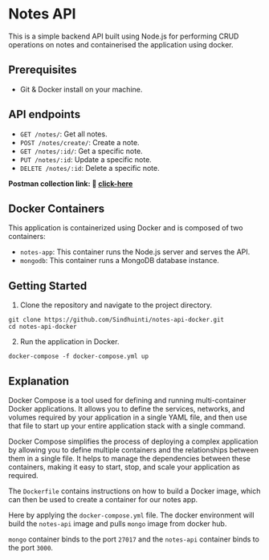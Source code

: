# Notes API 
This is a simple backend API built using Node.js for performing CRUD  operations on notes and containerised the application using docker.

## Prerequisites
- Git & Docker install on your machine.

## API endpoints

- `GET /notes/`: Get all notes.
- `POST /notes/create/`: Create a note.
- `GET /notes/:id/`: Get a specific note.
- `PUT /notes/:id`: Update a specific note.
- `DELETE /notes/:id`: Delete a specific note.

**Postman collection link: 🔗 [click-here](https://www.postman.com/iamsindhuinti/workspace/notes-api/collection/25445399-c5886cfc-8afd-4eb6-9629-6ffa99f17ee5?action=share&creator=25445399)**

## Docker Containers
This application is containerized using Docker and is composed of two containers:

- `notes-app`: This container runs the Node.js server and serves the API.
- `mongodb`: This container runs a MongoDB database instance.

## Getting Started
1. Clone the repository and navigate to the project directory.

```
git clone https://github.com/Sindhuinti/notes-api-docker.git
cd notes-api-docker
```

2. Run the application in Docker.
```
docker-compose -f docker-compose.yml up
```

## Explanation

Docker Compose is a tool used for defining and running multi-container Docker applications. It allows you to define the services, networks, and volumes required by your application in a single YAML file, and then use that file to start up your entire application stack with a single command.

Docker Compose simplifies the process of deploying a complex application by allowing you to define multiple containers and the relationships between them in a single file. It helps to manage the dependencies between these containers, making it easy to start, stop, and scale your application as required.

The `Dockerfile` contains instructions on how to build a Docker image, which can then be used to create a container for our notes app. 

Here by applying the `docker-compose.yml` file. The docker environment will build the  `notes-api` image and pulls `mongo` image from docker hub.

`mongo` container binds to the port `27017` and the `notes-api` container binds to the port `3000`.
